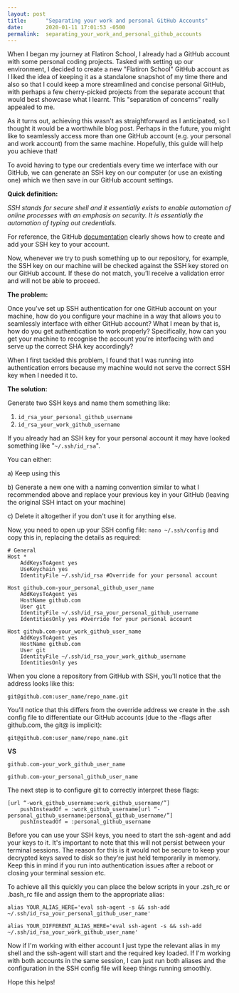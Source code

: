```yaml
---
layout: post
title:      "Separating your work and personal GitHub Accounts"
date:       2020-01-11 17:01:53 -0500
permalink:  separating_your_work_and_personal_github_accounts
---
```



When I began my journey at Flatiron School, I already had a GitHub account with some personal coding projects. Tasked with setting up our environment, I decided to create a new "Flatiron School" GitHub account as I liked the idea of keeping it as a standalone snapshot of my time there and also so that I could keep a more streamlined and concise personal GitHub, with perhaps a few cherry-picked projects from the separate account that would best showcase what I learnt. This "separation of concerns" really appealed to me.

As it turns out, achieving this wasn't as straightforward as I anticipated, so I thought it would be a worthwhile blog post. Perhaps in the future, you might like to seamlessly access more than one GitHub account (e.g. your personal and work account) from the same machine. Hopefully, this guide will help you achieve that!

To avoid having to type our credentials every time we interface with our GitHub, we can generate an SSH key on our computer (or use an existing one) which we then save in our GitHub account settings.

**Quick definition:**

*SSH stands for secure shell and it essentially exists to enable automation of online processes with an emphasis on security. It is essentially the automation of typing out credentials.*

For reference, the GitHub [documentation](https://help.github.com/en/github/authenticating-to-github/adding-a-new-ssh-key-to-your-github-account) clearly shows how to create and add your SSH key to your account.


Now, whenever we try to push something up to our repository, for example,  the SSH key on our machine will be checked against the SSH key stored on our GitHub account. If these do not match, you’ll receive a validation error and will not be able to proceed.

**The problem:**

Once you've set up SSH authentication for one GitHub account on your machine, how do you configure your machine in a way that allows you to seamlessly interface with either GitHub account? What I mean by that is, how do you get authentication to work properly? Specifically, how can you get your machine to recognise the account you're interfacing with and serve up the correct SHA key accordingly?

When I first tackled this problem, I found that I was running into authentication errors because my machine would not serve the correct SSH key when I needed it to.

**The solution:**

Generate two SSH keys and name them something like:

1. `id_rsa_your_personal_github_username`
2. `id_rsa_your_work_github_username`

If you already had an SSH key for your personal account it may have looked something like "`~/.ssh/id_rsa`".

You can either:

a) Keep using this

b) Generate a new one with a naming convention similar to what I recommended above and replace your previous key in your GitHub (leaving the original SSH intact on your machine)

c) Delete it altogether if you don't use it for anything else. 
 
Now, you need to open up your SSH config file: `nano ~/.ssh/config` and copy this in, replacing the details as required:

```
# General
Host *
    AddKeysToAgent yes
    UseKeychain yes
    IdentityFile ~/.ssh/id_rsa #Override for your personal account
		
Host github.com-your_personal_github_user_name
    AddKeysToAgent yes
    HostName github.com
    User git
    IdentityFile ~/.ssh/id_rsa_your_personal_github_username
    IdentitiesOnly yes #Override for your personal account
		
Host github.com-your_work_github_user_name
    AddKeysToAgent yes
    HostName github.com
    User git
    IdentityFile ~/.ssh/id_rsa_your_work_github_username
    IdentitiesOnly yes
```

When you clone a repository from GitHub with SSH, you'll notice that the address looks like this:

`git@github.com:user_name/repo_name.git`

You’ll notice that this differs from the override address we create in the .ssh config file to differentiate our GitHub accounts (due to the -flags after github.com, the git@ is implicit):

`git@github.com:user_name/repo_name.git`

**VS**

`github.com-your_work_github_user_name`

`github.com-your_personal_github_user_name`

The next step is to configure git to correctly interpret these flags:

```
[url “-work_github_username:work_github_username/”]
    pushInsteadOf = :work_github_username[url “-personal_github_username:personal_github_username/”]
    pushInsteadOf = :personal_github_username
```

Before you can use your SSH keys, you need to start the ssh-agent and add your keys to it. It's important to note that this will not persist between your terminal sessions. The reason for this is it would not be secure to keep your decrypted keys saved to disk so they’re just held temporarily in memory. Keep this in mind if you run into authentication issues after a reboot or closing your terminal session etc.

To achieve all this quickly you can place the below scripts in your .zsh_rc or .bash_rc file and assign them to the appropriate alias:

`alias YOUR_ALIAS_HERE='eval ssh-agent -s && ssh-add ~/.ssh/id_rsa_your_personal_github_user_name'`

`alias YOUR_DIFFERENT_ALIAS_HERE='eval ssh-agent -s && ssh-add ~/.ssh/id_rsa_your_work_github_user_name'`

Now if I'm working with either account I just type the relevant alias in my shell and the ssh-agent will start and the required key loaded. If I'm working with both accounts in the same session, I can just run both aliases and the configuration in the SSH config file will keep things running smoothly.

Hope this helps!
